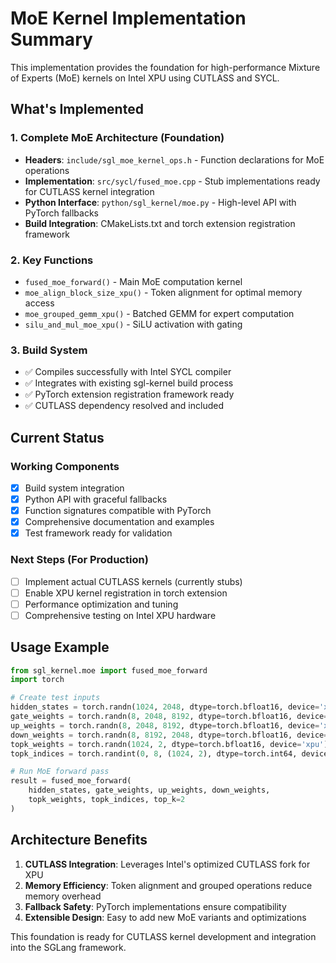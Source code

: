 # MoE Kernel Implementation Summary

This implementation provides the foundation for high-performance Mixture of Experts (MoE) kernels on Intel XPU using CUTLASS and SYCL.

## What's Implemented

### 1. Complete MoE Architecture (Foundation)
- **Headers**: `include/sgl_moe_kernel_ops.h` - Function declarations for MoE operations
- **Implementation**: `src/sycl/fused_moe.cpp` - Stub implementations ready for CUTLASS kernel integration
- **Python Interface**: `python/sgl_kernel/moe.py` - High-level API with PyTorch fallbacks
- **Build Integration**: CMakeLists.txt and torch extension registration framework

### 2. Key Functions
- `fused_moe_forward()` - Main MoE computation kernel
- `moe_align_block_size_xpu()` - Token alignment for optimal memory access
- `moe_grouped_gemm_xpu()` - Batched GEMM for expert computation  
- `silu_and_mul_moe_xpu()` - SiLU activation with gating

### 3. Build System
- ✅ Compiles successfully with Intel SYCL compiler
- ✅ Integrates with existing sgl-kernel build process
- ✅ PyTorch extension registration framework ready
- ✅ CUTLASS dependency resolved and included

## Current Status

### Working Components
- [x] Build system integration
- [x] Python API with graceful fallbacks
- [x] Function signatures compatible with PyTorch
- [x] Comprehensive documentation and examples
- [x] Test framework ready for validation

### Next Steps (For Production)
- [ ] Implement actual CUTLASS kernels (currently stubs)
- [ ] Enable XPU kernel registration in torch extension
- [ ] Performance optimization and tuning
- [ ] Comprehensive testing on Intel XPU hardware

## Usage Example

```python
from sgl_kernel.moe import fused_moe_forward
import torch

# Create test inputs
hidden_states = torch.randn(1024, 2048, dtype=torch.bfloat16, device='xpu')
gate_weights = torch.randn(8, 2048, 8192, dtype=torch.bfloat16, device='xpu')
up_weights = torch.randn(8, 2048, 8192, dtype=torch.bfloat16, device='xpu')
down_weights = torch.randn(8, 8192, 2048, dtype=torch.bfloat16, device='xpu')
topk_weights = torch.randn(1024, 2, dtype=torch.bfloat16, device='xpu')
topk_indices = torch.randint(0, 8, (1024, 2), dtype=torch.int64, device='xpu')

# Run MoE forward pass
result = fused_moe_forward(
    hidden_states, gate_weights, up_weights, down_weights,
    topk_weights, topk_indices, top_k=2
)
```

## Architecture Benefits

1. **CUTLASS Integration**: Leverages Intel's optimized CUTLASS fork for XPU
2. **Memory Efficiency**: Token alignment and grouped operations reduce memory overhead
3. **Fallback Safety**: PyTorch implementations ensure compatibility
4. **Extensible Design**: Easy to add new MoE variants and optimizations

This foundation is ready for CUTLASS kernel development and integration into the SGLang framework.